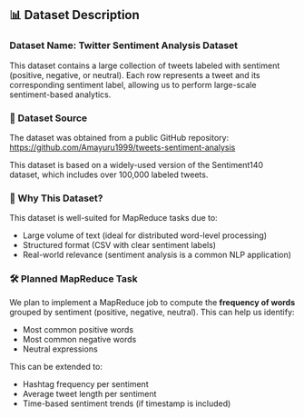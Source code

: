 ## 📊 Dataset Description

### Dataset Name: Twitter Sentiment Analysis Dataset

This dataset contains a large collection of tweets labeled with sentiment (positive, negative, or neutral). Each row represents a tweet and its corresponding sentiment label, allowing us to perform large-scale sentiment-based analytics.

### 📁 Dataset Source

The dataset was obtained from a public GitHub repository:
https://github.com/Amayuru1999/tweets-sentiment-analysis

This dataset is based on a widely-used version of the Sentiment140 dataset, which includes over 100,000 labeled tweets.

### 🧠 Why This Dataset?

This dataset is well-suited for MapReduce tasks due to:

- Large volume of text (ideal for distributed word-level processing)
- Structured format (CSV with clear sentiment labels)
- Real-world relevance (sentiment analysis is a common NLP application)

### 🛠️ Planned MapReduce Task

We plan to implement a MapReduce job to compute the **frequency of words** grouped by sentiment (positive, negative, neutral). This can help us identify:

- Most common positive words
- Most common negative words
- Neutral expressions

This can be extended to:

- Hashtag frequency per sentiment
- Average tweet length per sentiment
- Time-based sentiment trends (if timestamp is included)
